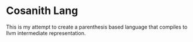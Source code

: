 # Cosanith Lang

This is my attempt to create a parenthesis based language
that compiles to llvm intermediate representation.
